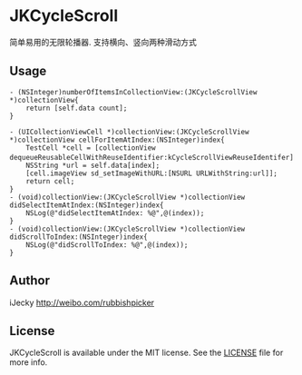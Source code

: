 # JKCycleScroll
简单易用的无限轮播器. 支持横向、竖向两种滑动方式

## Usage
    - (NSInteger)numberOfItemsInCollectionView:(JKCycleScrollView *)collectionView{
        return [self.data count];
    }
    
    - (UICollectionViewCell *)collectionView:(JKCycleScrollView *)collectionView cellForItemAtIndex:(NSInteger)index{
        TestCell *cell = [collectionView dequeueReusableCellWithReuseIdentifier:kCycleScrollViewReuseIdentifer]；
        NSString *url = self.data[index];
        [cell.imageView sd_setImageWithURL:[NSURL URLWithString:url]];
        return cell;
    }
    - (void)collectionView:(JKCycleScrollView *)collectionView didSelectItemAtIndex:(NSInteger)index{
        NSLog(@"didSelectItemAtIndex: %@",@(index));
    }
    - (void)collectionView:(JKCycleScrollView *)collectionView didScrollToIndex:(NSInteger)index{
        NSLog(@"didScrollToIndex: %@",@(index));
    }


## Author

iJecky <http://weibo.com/rubbishpicker>

## License

JKCycleScroll is available under the MIT license. See the [LICENSE](LICENSE) file for more info.
